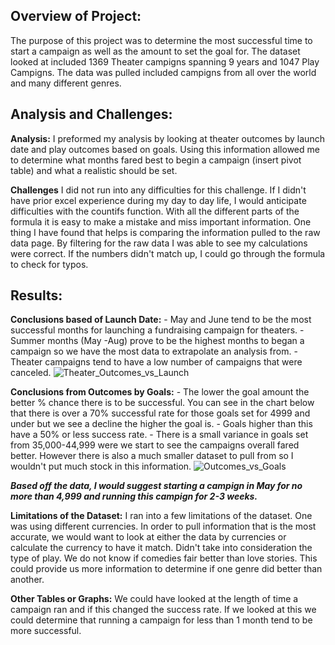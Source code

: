**Overview of Project:**
---
The purpose of this project was to determine the most successful time to start a campaign as well as the amount to set the goal for. The dataset looked at included 1369 Theater campigns spanning 9 years and 1047 Play Campigns. The data was pulled included campigns from all over the world and many different genres.

**Analysis and Challenges:**
---
**Analysis:** 
I preformed my analysis by looking at theater outcomes by launch date and play outcomes based on goals. Using this information allowed me to determine what months fared best to begin a campaign (insert pivot table) and what a realistic should be set. 

**Challenges**
I did not run into any difficulties for this challenge. If I didn't have prior excel experience during my day to day life, I would anticipate difficulties with the countifs function. With all the different parts of the formula it is easy to make a mistake and miss important information. One thing I have found that helps is comparing the information pulled to the raw data page. By filtering for the raw data I was able to see my calculations were correct. If the numbers didn't match up, I could go through the formula to check for typos. 

**Results:**
---
**Conclusions based of Launch Date:**
	- May and June tend to be the most successful months for launching a fundraising campaign for theaters. 
	- Summer months (May -Aug) prove to be the highest months to began a campaign so we have the most data to extrapolate an analysis from. 
	- Theater campaigns tend to have a low number of campaigns that were canceled. 
  ![Theater_Outcomes_vs_Launch](https://user-images.githubusercontent.com/90978927/133935988-1a1d001b-7c3a-4eb3-a637-e45581598f75.png)


**Conclusions from Outcomes by Goals:**
	- The lower the goal amount the better % chance there is to be successful. You can see in the chart below that there is over a 70% successful rate for those goals set for  4999 and under but we see a decline the higher the goal is.
	- Goals higher than this have a 50% or less success rate. 
	- There is a small variance in goals set from 35,000-44,999 were we start to see the campaigns overall fared better. However there is also a much smaller dataset to pull from so I wouldn't put much stock in this information. 
![Outcomes_vs_Goals](https://user-images.githubusercontent.com/90978927/133936010-6fc29bea-d5ea-4e7b-af70-68ca4cde28b9.png)
  

***Based off the data, I would suggest starting a campign in May for no more than 4,999 and running this campign for 2-3 weeks.***

**Limitations of the Dataset:**
I ran into a few limitations of the dataset. One was using different currencies. In order to pull information that is the most accurate, we would want to look at either the data by currencies or calculate the currency to have it match. Didn't take into consideration the type of play. We do not know if comedies fair better than love stories. This could provide us more information to determine if one genre did better than another. 
	
**Other Tables or Graphs:**
We could have looked at the length of time a campaign ran and if this changed the success rate. If we looked at this we could determine that running a campaign for less than 1 month tend to be more successful.
